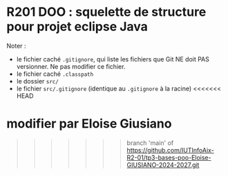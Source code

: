 # R201 DOO : squelette de structure pour projet eclipse Java

Noter :
- le fichier caché <code>.gitignore</code>, qui liste les fichiers que Git NE doit PAS versionner. 
Ne pas modifier ce fichier.
- le fichier caché <code>.classpath</code>
- le dossier <code>src/</code>
- le fichier <code>src/.gitignore</code> (identique au <code>.gitignore</code> à la racine)
<<<<<<< HEAD

modifier par Eloise Giusiano
=======
>>>>>>> branch 'main' of https://github.com/IUTInfoAix-R2-01/tp3-bases-poo-Eloise-GIUSIANO-2024-2027.git
